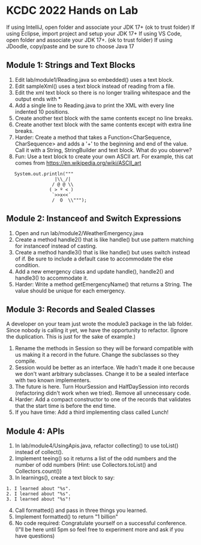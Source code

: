 # KCDC 2022 Hands on Lab

If using IntelliJ, open folder and associate your JDK 17+ (ok to trust folder)
If using Eclipse, import project and setup your JDK 17+
If using VS Code, open folder and associate your JDK 17+. (ok to trust folder)
If using JDoodle, copy/paste and be sure to choose Java 17

## Module 1: Strings and Text Blocks

1. Edit lab/module1/Reading.java so embedded() uses a text block.
2. Edit sampleXml() uses a text block instead of reading from a file.
3. Edit the xml text block so there is no longer trailing whitespace and the output ends with </project>*
4. Add a single line to Reading.java to print the XML with every line indented 10 positions.
5. Create another text block with the same contents except no line breaks.
6. Create another text block with the same contents except with extra line breaks.
7. Harder: Create a method that takes a Function<CharSequence, CharSequence> and adds a '+' to the beginning and end of the value. Call it with a String, StringBuilder and text block. What do you observe?
8. Fun: Use a text block to create your own ASCII art. For example, this cat comes from https://en.wikipedia.org/wiki/ASCII_art

```
   System.out.println("""
                  |\\_/|    
                 / @ @ \\   
                ( > º < )   
                 `>>x<<´    
                 /  O  \\""");
```

## Module 2: Instanceof and Switch Expressions

1. Open and run lab/module2/WeatherEmergency.java
2. Create a method handle2() that is like handle() but use pattern matching for instanceof instead of casting.
3. Create a method handle3() that is like handle() but uses switch instead of if. Be sure to include a default case to accommodate the else condition.
4. Add a new emergency class and update handle(), handle2() and handle3() to accommodate it.
5. Harder: Write a method getEmergencyName() that returns a String. The value should be unique for each emergency.

## Module 3: Records and Sealed Classes

A developer on your team just wrote the module3 package in the lab folder. Since nobody is calling it yet, we have the opportunity to refactor. (Ignore the duplication. This is just for the sake of example.)

1. Rename the methods in Session so they will be forward compatible with us making it a record in the future. Change the subclasses so they compile.
2. Session would be better as an interface. We hadn't made it one because we don't want arbitrary subclasses. Change it to be a sealed interface with two known implementers.
3. The future is here. Turn HourSession and HalfDaySession into records (refactoring didn't work when we tried). Remove all unnecessary code.
4. Harder: Add a compact constructor to one of the records that validates that the start time is before the end time.
5. If you have time: Add a third implementing class called Lunch!

## Module 4: APIs

1. In lab/module4/UsingApis.java, refactor collecting() to use toList() instead of collect().
2. Implement teeing() so it returns a list of the odd numbers and the number of odd numbers (Hint: use Collectors.toList() and Collectors.count())
3. In learnings(), create a text block to say:
```
1. I learned about "%s".
2. I learned about "%s".
3. I learned about "%s"!
```
4. Call formatted() and pass in three things you learned.
5. Implement formatted() to return "1 billion"
6. No code required: Congratulate yourself on a successful conference. (I"ll be here until 5pm so feel free to experiment more and ask if you have questions)
